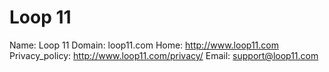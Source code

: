 
# Loop 11

Name: Loop 11
Domain: loop11.com
Home: http://www.loop11.com
Privacy_policy: http://www.loop11.com/privacy/
Email: support@loop11.com
